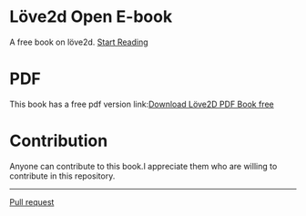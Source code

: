 # Löve2d Open E-book

A free book on löve2d.
[Start Reading](https://tianmatics.github.io/love2d-book/chapters/chapter1/)

# PDF
This book has a free pdf version link:[Download Löve2D PDF Book free](https://raw.githubusercontent.com/tianmatics/love2d-book/main/love2d-book.pdf
)

# Contribution 

Anyone can contribute to this book.I appreciate them who are willing to contribute in this repository.

----

[Pull request](https://github.com/tianmatics/love2d-book)
